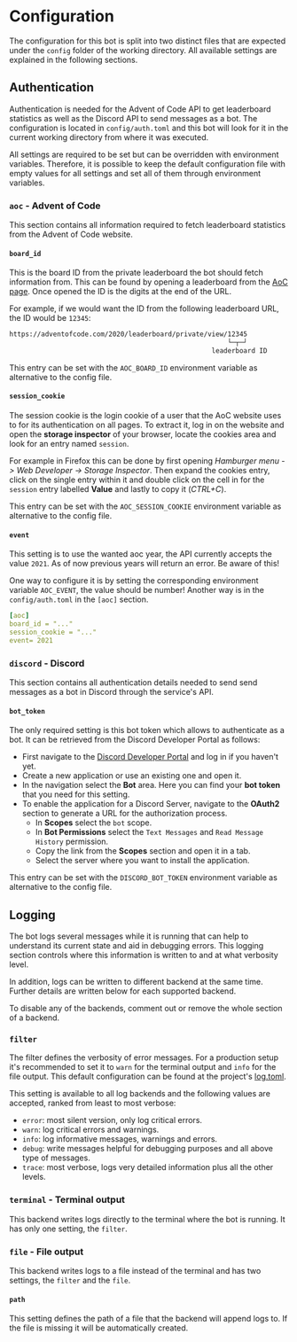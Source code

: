 # Configuration

The configuration for this bot is split into two distinct files that are expected under the `config`
folder of the working directory. All available settings are explained in the following sections.

## Authentication

Authentication is needed for the Advent of Code API to get leaderboard statistics as well as the Discord API to send messages as a bot. The configuration is located in `config/auth.toml` and this
bot will look for it in the current working directory from where it was executed.

All settings are required to be set but can be overridden with environment variables. Therefore, it
is possible to keep the default configuration file with empty values for all settings and set all of
them through environment variables.

### `aoc` - Advent of Code

This section contains all information required to fetch leaderboard statistics from the Advent of
Code website.

#### `board_id`

This is the board ID from the private leaderboard the bot should fetch information from. This can
be found by opening a leaderboard from the [AoC page]. Once opened the ID is the digits at the end
of the URL.

For example, if we would want the ID from the following leaderboard URL, the ID would be `12345`:

```txt
https://adventofcode.com/2020/leaderboard/private/view/12345
                                                       └─┬─┘
                                                   leaderboard ID
```

This entry can be set with the `AOC_BOARD_ID` environment variable as alternative to the config
file.

[AoC page]: https://adventofcode.com/2020/leaderboard/private

#### `session_cookie`

The session cookie is the login cookie of a user that the AoC website uses to for its authentication
on all pages. To extract it, log in on the website and open the **storage inspector** of your
browser, locate the cookies area and look for an entry named `session`.

For example in Firefox this can be done by first opening _Hamburger menu -> Web Developer ->
Storage Inspector_. Then expand the cookies entry, click on the single entry within it and
double click on the cell in for the `session` entry labelled **Value** and lastly to copy it
(_CTRL+C_).

This entry can be set with the `AOC_SESSION_COOKIE` environment variable as alternative to the
config file.

#### `event`

This setting is to use the wanted aoc year, the API currently accepts the value `2021`. As of now 
previous years will return an error. Be aware of this! 

One way to configure it is by setting the corresponding environment variable `AOC_EVENT`, the value
should be number! Another way is in the `config/auth.toml` in the `[aoc]` section.

```yaml
[aoc]
board_id = "..."
session_cookie = "..."
event= 2021
```

### `discord` - Discord

This section contains all authentication details needed to send send messages as a bot in Discord
through the service's API.

#### `bot_token`

The only required setting is this bot token which allows to authenticate as a bot. It can be
retrieved from the Discord Developer Portal as follows:

- First navigate to the [Discord Developer Portal] and log in if you haven't yet.
- Create a new application or use an existing one and open it.
- In the navigation select the **Bot** area. Here you can find your **bot token** that you need for
  this setting.
- To enable the application for a Discord Server, navigate to the **OAuth2** section to generate a
  URL for the authorization process.
  - In **Scopes** select the `bot` scope.
  - In **Bot Permissions** select the `Text Messages` and `Read Message History` permission.
  - Copy the link from the **Scopes** section and open it in a tab.
  - Select the server where you want to install the application.

This entry can be set with the `DISCORD_BOT_TOKEN` environment variable as alternative to the config
file.

[Discord Developer Portal]: https://discord.com/developers/applications

## Logging

The bot logs several messages while it is running that can help to understand its current state and
aid in debugging errors. This logging section controls where this information is written to and at
what verbosity level.

In addition, logs can be written to different backend at the same time. Further details are written
below for each supported backend.

To disable any of the backends, comment out or remove the whole section of a backend.

### `filter`

The filter defines the verbosity of error messages. For a production setup it's recommended to set
it to `warn` for the terminal output and `info` for the file output. This default configuration can
be found at the project's [log.toml](config/log.toml).

This setting is available to all log backends and the following values are accepted, ranked from
least to most verbose:

- `error`: most silent version, only log critical errors.
- `warn`: log critical errors and warnings.
- `info`: log informative messages, warnings and errors.
- `debug`: write messages helpful for debugging purposes and all above type of messages.
- `trace`: most verbose, logs very detailed information plus all the other levels.

### `terminal` - Terminal output

This backend writes logs directly to the terminal where the bot is running. It has only one setting,
the `filter`.

### `file` - File output

This backend writes logs to a file instead of the terminal and has two settings, the `filter` and
the `file`.

#### `path`

This setting defines the path of a file that the backend will append logs to. If the file is missing
it will be automatically created.
